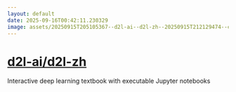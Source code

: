 ```yaml
---
layout: default
date: 2025-09-16T00:42:11.230329
image: assets/20250915T205105367--d2l-ai--d2l-zh--20250915T212129474--cropped.png
---
```


# [d2l-ai/d2l-zh](https://github.com/d2l-ai/d2l-zh)

Interactive deep learning textbook with executable Jupyter notebooks
